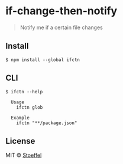 # if-change-then-notify

> Notify me if a certain file changes


## Install

```
$ npm install --global ifctn
```


## CLI

```
$ ifctn --help

  Usage
    ifctn glob

  Example
    ifctn "**/package.json"
```




## License

MIT © [Stoeffel](http://stoeffel.github.io)
